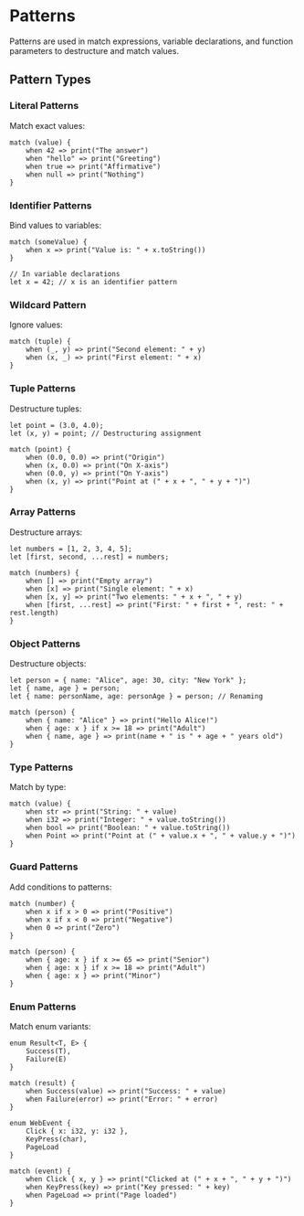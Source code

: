 # Patterns

Patterns are used in match expressions, variable declarations, and function parameters to destructure and match values.

## Pattern Types

### Literal Patterns

Match exact values:

```zom
match (value) {
    when 42 => print("The answer")
    when "hello" => print("Greeting")
    when true => print("Affirmative")
    when null => print("Nothing")
}
```

### Identifier Patterns

Bind values to variables:

```zom
match (someValue) {
    when x => print("Value is: " + x.toString())
}

// In variable declarations
let x = 42; // x is an identifier pattern
```

### Wildcard Pattern

Ignore values:

```zom
match (tuple) {
    when (_, y) => print("Second element: " + y)
    when (x, _) => print("First element: " + x)
}
```

### Tuple Patterns

Destructure tuples:

```zom
let point = (3.0, 4.0);
let (x, y) = point; // Destructuring assignment

match (point) {
    when (0.0, 0.0) => print("Origin")
    when (x, 0.0) => print("On X-axis")
    when (0.0, y) => print("On Y-axis")
    when (x, y) => print("Point at (" + x + ", " + y + ")")
}
```

### Array Patterns

Destructure arrays:

```zom
let numbers = [1, 2, 3, 4, 5];
let [first, second, ...rest] = numbers;

match (numbers) {
    when [] => print("Empty array")
    when [x] => print("Single element: " + x)
    when [x, y] => print("Two elements: " + x + ", " + y)
    when [first, ...rest] => print("First: " + first + ", rest: " + rest.length)
}
```

### Object Patterns

Destructure objects:

```zom
let person = { name: "Alice", age: 30, city: "New York" };
let { name, age } = person;
let { name: personName, age: personAge } = person; // Renaming

match (person) {
    when { name: "Alice" } => print("Hello Alice!")
    when { age: x } if x >= 18 => print("Adult")
    when { name, age } => print(name + " is " + age + " years old")
}
```

### Type Patterns

Match by type:

```zom
match (value) {
    when str => print("String: " + value)
    when i32 => print("Integer: " + value.toString())
    when bool => print("Boolean: " + value.toString())
    when Point => print("Point at (" + value.x + ", " + value.y + ")")
}
```

### Guard Patterns

Add conditions to patterns:

```zom
match (number) {
    when x if x > 0 => print("Positive")
    when x if x < 0 => print("Negative")
    when 0 => print("Zero")
}

match (person) {
    when { age: x } if x >= 65 => print("Senior")
    when { age: x } if x >= 18 => print("Adult")
    when { age: x } => print("Minor")
}
```

### Enum Patterns

Match enum variants:

```zom
enum Result<T, E> {
    Success(T),
    Failure(E)
}

match (result) {
    when Success(value) => print("Success: " + value)
    when Failure(error) => print("Error: " + error)
}

enum WebEvent {
    Click { x: i32, y: i32 },
    KeyPress(char),
    PageLoad
}

match (event) {
    when Click { x, y } => print("Clicked at (" + x + ", " + y + ")")
    when KeyPress(key) => print("Key pressed: " + key)
    when PageLoad => print("Page loaded")
}
```
